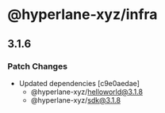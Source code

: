 # @hyperlane-xyz/infra

## 3.1.6

### Patch Changes

- Updated dependencies [c9e0aedae]
  - @hyperlane-xyz/helloworld@3.1.8
  - @hyperlane-xyz/sdk@3.1.8
